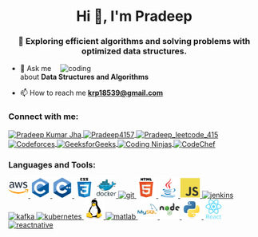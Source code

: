 
<h1 align="center">Hi 👋, I'm Pradeep</h1>
<h3 align="center">🚀 Exploring efficient algorithms and solving problems with optimized data structures.</h3>

<img align="right" alt="coding" width="400" src="https://www.shutterstock.com/image-vector/programming-coding-banner-flat-design-260nw-505868842.jpg">


- 💬 Ask me about **Data Structures and Algorithms**

- 📫 How to reach me **krp18539@gmail.com**

<h3 align="left">Connect with me:</h3>
<p align="left">

  <!-- LinkedIn -->
  <a href="https://www.linkedin.com/in/pradeep-kumar-jha-91b529268/" target="blank">
    <img align="center" src="https://raw.githubusercontent.com/rahuldkjain/github-profile-readme-generator/master/src/images/icons/Social/linked-in-alt.svg" alt="Pradeep Kumar Jha" height="30" width="40" />
  </a>

  <!-- Kaggle -->
  <a href="https://www.kaggle.com/pradeepkr154" target="blank">
    <img align="center" src="https://raw.githubusercontent.com/rahuldkjain/github-profile-readme-generator/master/src/images/icons/Social/kaggle.svg" alt="Pradeep4157" height="30" width="40" />
  </a>

  <!-- LeetCode -->
  <a href="https://leetcode.com/u/Pradeep_leetcode_415/" target="blank">
    <img align="center" src="https://raw.githubusercontent.com/rahuldkjain/github-profile-readme-generator/master/src/images/icons/Social/leet-code.svg" alt="Pradeep_leetcode_415" height="30" width="40" />
  </a>

  <!-- Codeforces -->
  <a href="https://codeforces.com/profile/Pradeepkj154" target="blank">
    <img align="center" src="https://upload.wikimedia.org/wikipedia/commons/thumb/c/cf/Codeforces_logo.svg/800px-Codeforces_logo.svg.png" alt="Codeforces" height="30" width="40" />
  </a>

  <!-- GeeksforGeeks -->
  <a href="https://www.geeksforgeeks.org/user/pradeepkr415/?ref=header_profile" target="blank">
    <img align="center" src="https://upload.wikimedia.org/wikipedia/commons/thumb/e/ed/GeeksforGeeks_Logo.svg/1024px-GeeksforGeeks_Logo.svg.png" alt="GeeksforGeeks" height="30" width="40" />
  </a>

  <!-- Coding Ninjas -->
  <a href="https://www.codingninjas.com/codestudio/profile/Pradeepkr415" target="blank">
    <img align="center" src="https://upload.wikimedia.org/wikipedia/commons/7/7f/Coding_Ninjas_logo.png" alt="Coding Ninjas" height="30" width="40" />
  </a>

  <!-- CodeChef -->
  <a href="https://www.codechef.com/users/pradeepkr415" target="blank">
    <img align="center" src="https://upload.wikimedia.org/wikipedia/commons/thumb/7/7f/CodeChef_logo.png/800px-CodeChef_logo.png" alt="CodeChef" height="30" width="40" />
  </a>

</p>


<h3 align="left">Languages and Tools:</h3>
<p align="left">  <a href="https://aws.amazon.com" target="_blank" rel="noreferrer"> <img src="https://raw.githubusercontent.com/devicons/devicon/master/icons/amazonwebservices/amazonwebservices-original-wordmark.svg" alt="aws" width="40" height="40"/> </a> <a href="https://www.cprogramming.com/" target="_blank" rel="noreferrer"> <img src="https://raw.githubusercontent.com/devicons/devicon/master/icons/c/c-original.svg" alt="c" width="40" height="40"/> </a> <a href="https://www.w3schools.com/cpp/" target="_blank" rel="noreferrer"> <img src="https://raw.githubusercontent.com/devicons/devicon/master/icons/cplusplus/cplusplus-original.svg" alt="cplusplus" width="40" height="40"/> </a> <a href="https://www.w3schools.com/css/" target="_blank" rel="noreferrer"> <img src="https://raw.githubusercontent.com/devicons/devicon/master/icons/css3/css3-original-wordmark.svg" alt="css3" width="40" height="40"/> </a> <a href="https://www.docker.com/" target="_blank" rel="noreferrer"> <img src="https://raw.githubusercontent.com/devicons/devicon/master/icons/docker/docker-original-wordmark.svg" alt="docker" width="40" height="40"/> </a> <a href="https://git-scm.com/" target="_blank" rel="noreferrer"> <img src="https://www.vectorlogo.zone/logos/git-scm/git-scm-icon.svg" alt="git" width="40" height="40"/> </a> <a href="https://www.w3.org/html/" target="_blank" rel="noreferrer"> <img src="https://raw.githubusercontent.com/devicons/devicon/master/icons/html5/html5-original-wordmark.svg" alt="html5" width="40" height="40"/> </a> <a href="https://www.java.com" target="_blank" rel="noreferrer"> <img src="https://raw.githubusercontent.com/devicons/devicon/master/icons/java/java-original.svg" alt="java" width="40" height="40"/> </a> <a href="https://developer.mozilla.org/en-US/docs/Web/JavaScript" target="_blank" rel="noreferrer"> <img src="https://raw.githubusercontent.com/devicons/devicon/master/icons/javascript/javascript-original.svg" alt="javascript" width="40" height="40"/> </a> <a href="https://www.jenkins.io" target="_blank" rel="noreferrer"> <img src="https://www.vectorlogo.zone/logos/jenkins/jenkins-icon.svg" alt="jenkins" width="40" height="40"/> </a> <a href="https://kafka.apache.org/" target="_blank" rel="noreferrer"> <img src="https://www.vectorlogo.zone/logos/apache_kafka/apache_kafka-icon.svg" alt="kafka" width="40" height="40"/> </a> <a href="https://kubernetes.io" target="_blank" rel="noreferrer"> <img src="https://www.vectorlogo.zone/logos/kubernetes/kubernetes-icon.svg" alt="kubernetes" width="40" height="40"/> </a> <a href="https://www.linux.org/" target="_blank" rel="noreferrer"> <img src="https://raw.githubusercontent.com/devicons/devicon/master/icons/linux/linux-original.svg" alt="linux" width="40" height="40"/> </a> <a href="https://www.mathworks.com/" target="_blank" rel="noreferrer"> <img src="https://upload.wikimedia.org/wikipedia/commons/2/21/Matlab_Logo.png" alt="matlab" width="40" height="40"/> </a> <a href="https://www.mysql.com/" target="_blank" rel="noreferrer"> <img src="https://raw.githubusercontent.com/devicons/devicon/master/icons/mysql/mysql-original-wordmark.svg" alt="mysql" width="40" height="40"/> </a><a href="https://nodejs.org" target="_blank" rel="noreferrer"> <img src="https://raw.githubusercontent.com/devicons/devicon/master/icons/nodejs/nodejs-original-wordmark.svg" alt="nodejs" width="40" height="40"/> </a> <a href="https://www.python.org" target="_blank" rel="noreferrer"> <img src="https://raw.githubusercontent.com/devicons/devicon/master/icons/python/python-original.svg" alt="python" width="40" height="40"/> </a> <a href="https://reactjs.org/" target="_blank" rel="noreferrer"> <img src="https://raw.githubusercontent.com/devicons/devicon/master/icons/react/react-original-wordmark.svg" alt="react" width="40" height="40"/> </a> <a href="https://reactnative.dev/" target="_blank" rel="noreferrer"> <img src="https://reactnative.dev/img/header_logo.svg" alt="reactnative" width="40" height="40"/> </a> </p>
